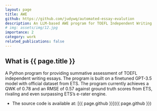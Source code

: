 ```yaml
---
layout: page
title: AWE
github: https://github.com/judywq/automated-essay-evalution
description: An LLM-based AWE program for TOEFL Independent Writing
# img: assets/img/12.jpg
importance: 2
category: work
related_publications: false
---
```


## What is {{ page.title }}

A Python program for providing summative assessment of TOEFL independent writing essays. The program is built on a finetuned GPT-3.5 model with official dataset from ETS.
The program currently achieves a QWK of 0.78 and an RMSE of 0.57 against ground truth scores from ETS, rivaling and even surpassing ETS’s e-rater engine.

- The source code is available at: [{{ page.github }}]({{ page.github }})
<!-- - A web user interface is available at: [{{ page.demo_url }}]({{ page.demo_url }}) -->
